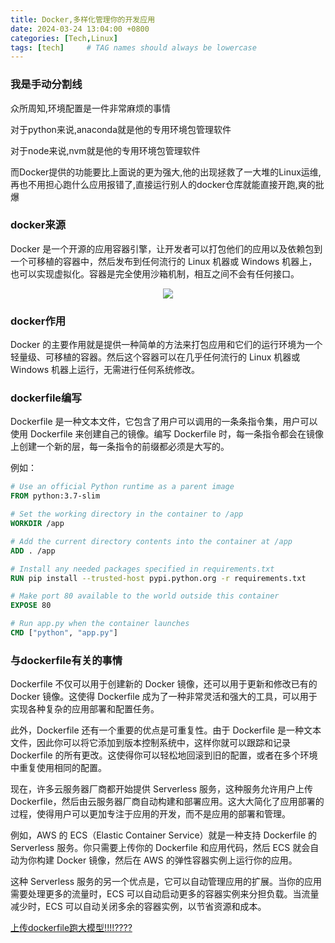 ```yaml
---
title: Docker,多样化管理你的开发应用
date: 2024-03-24 13:04:00 +0800
categories: [Tech,Linux]
tags: [tech]     # TAG names should always be lowercase
---
```


### 我是手动分割线

众所周知,环境配置是一件非常麻烦的事情

对于python来说,anaconda就是他的专用环境包管理软件

对于node来说,nvm就是他的专用环境包管理软件

而Docker提供的功能要比上面说的更为强大,他的出现拯救了一大堆的Linux运维,再也不用担心跑什么应用报错了,直接运行别人的docker仓库就能直接开跑,爽的批爆

### docker来源

Docker 是一个开源的应用容器引擎，让开发者可以打包他们的应用以及依赖包到一个可移植的容器中，然后发布到任何流行的 Linux 机器或 Windows 机器上，也可以实现虚拟化。容器是完全使用沙箱机制，相互之间不会有任何接口。

<p align="center">
  <img src="https://avatars.githubusercontent.com/u/5429470?s=200&v=4">
</p>

### docker作用

Docker 的主要作用就是提供一种简单的方法来打包应用和它们的运行环境为一个轻量级、可移植的容器。然后这个容器可以在几乎任何流行的 Linux 机器或 Windows 机器上运行，无需进行任何系统修改。
### dockerfile编写

Dockerfile 是一种文本文件，它包含了用户可以调用的一条条指令集，用户可以使用 Dockerfile 来创建自己的镜像。编写 Dockerfile 时，每一条指令都会在镜像上创建一个新的层，每一条指令的前缀都必须是大写的。

例如：

```Dockerfile
# Use an official Python runtime as a parent image
FROM python:3.7-slim

# Set the working directory in the container to /app
WORKDIR /app

# Add the current directory contents into the container at /app
ADD . /app

# Install any needed packages specified in requirements.txt
RUN pip install --trusted-host pypi.python.org -r requirements.txt

# Make port 80 available to the world outside this container
EXPOSE 80

# Run app.py when the container launches
CMD ["python", "app.py"]
```

### 与dockerfile有关的事情
Dockerfile 不仅可以用于创建新的 Docker 镜像，还可以用于更新和修改已有的 Docker 镜像。这使得 Dockerfile 成为了一种非常灵活和强大的工具，可以用于实现各种复杂的应用部署和配置任务。

此外，Dockerfile 还有一个重要的优点是可重复性。由于 Dockerfile 是一种文本文件，因此你可以将它添加到版本控制系统中，这样你就可以跟踪和记录 Dockerfile 的所有更改。这使得你可以轻松地回滚到旧的配置，或者在多个环境中重复使用相同的配置。

现在，许多云服务器厂商都开始提供 Serverless 服务，这种服务允许用户上传 Dockerfile，然后由云服务器厂商自动构建和部署应用。这大大简化了应用部署的过程，使得用户可以更加专注于应用的开发，而不是应用的部署和管理。

例如，AWS 的 ECS（Elastic Container Service）就是一种支持 Dockerfile 的 Serverless 服务。你只需要上传你的 Dockerfile 和应用代码，然后 ECS 就会自动为你构建 Docker 镜像，然后在 AWS 的弹性容器实例上运行你的应用。

这种 Serverless 服务的另一个优点是，它可以自动管理应用的扩展。当你的应用需要处理更多的流量时，ECS 可以自动启动更多的容器实例来分担负载。当流量减少时，ECS 可以自动关闭多余的容器实例，以节省资源和成本。

[上传dockerfile跑大模型!!!!????](https://juejin.cn/post/7345396671423905801)
